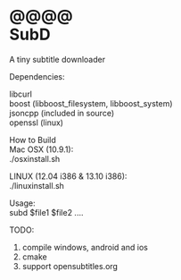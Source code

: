 @@@@    
SubD
====

A tiny subtitle downloader



Dependencies:

libcurl           
boost (libboost_filesystem, libboost_system)        
jsoncpp (included in source)      
openssl (linux)      

How to Build       
Mac OSX (10.9.1):        
./osxinstall.sh    

LINUX (12.04 i386 & 13.10 i386):    
./linuxinstall.sh     

Usage:    
subd $file1 $file2 ....    


TODO:    
1. compile windows, android and ios    
2. cmake    
3. support opensubtitles.org    
